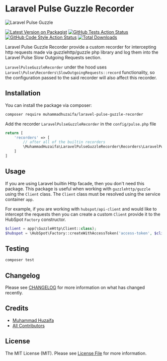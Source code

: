 # Laravel Pulse Guzzle Recorder

![Laravel Pulse Guzzle](https://pulse.laravel.com/build/assets/dashboard-transparent-4f4f666c.png)

[![Latest Version on Packagist](https://img.shields.io/packagist/v/muhammadhuzaifa/laravel-pulse-guzzle-recorder.svg?style=flat-square)](https://packagist.org/packages/muhammadhuzaifa/laravel-pulse-guzzle-recorder)
[![GitHub Tests Action Status](https://img.shields.io/github/actions/workflow/status/huzaifaarain/laravel-pulse-guzzle-recorder/run-tests.yml?branch=main&label=tests&style=flat-square)](https://github.com/huzaifaarain/laravel-pulse-guzzle-recorder/actions?query=workflow%3Arun-tests+branch%3Amain)
[![GitHub Code Style Action Status](https://img.shields.io/github/actions/workflow/status/huzaifaarain/laravel-pulse-guzzle-recorder/fix-php-code-style-issues.yml?branch=main&label=code%20style&style=flat-square)](https://github.com/huzaifaarain/laravel-pulse-guzzle-recorder/actions?query=workflow%3A"Fix+PHP+code+style+issues"+branch%3Amain)
[![Total Downloads](https://img.shields.io/packagist/dt/muhammadhuzaifa/laravel-pulse-guzzle-recorder.svg?style=flat-square)](https://packagist.org/packages/muhammadhuzaifa/laravel-pulse-guzzle-recorder)

Laravel Pulse Guzzle Recorder provide a custom recorder for intercepting http requests made via guzzlehttp/guzzle php library and log them into the Laravel Pulse Slow Outgoing Requests section.

`LaravelPulseGuzzleRecorder` under the hood uses `Laravel\Pulse\Recorders\SlowOutgoingRequests::record` functionality, so the configuration passed to the said recorder will also affect this recorder.

## Installation

You can install the package via composer:

```bash
composer require muhammadhuzaifa/laravel-pulse-guzzle-recorder
```

Add the recorder `LaravelPulseGuzzleRecorder` in the `config/pulse.php` file

```php
return [
    'recorders' => [
        // after all of the builtin recorders
        \MuhammadHuzaifa\LaravelPulseGuzzleRecorder\Recorders\LaravelPulseGuzzleRecorder::class => true,
    ]
]
```

## Usage

If you are using Laravel builtin Http facade, then you don't need this package. This package is useful when working with `guzzlehttp/guzzle` using the `Client` class. The `Client` class must be resolved using the service container `app`.

For example, if you are working with `hubspot/api-client` and would like to intercept the requests then you can create a custom `Client` provide it to the HubSpot `Factory` constructor.

```php
$client = app(\GuzzleHttp\Client::class);
$hubspot = \HubSpot\Factory::createWithAccessToken('access-token', $client);
```

## Testing

```bash
composer test
```

## Changelog

Please see [CHANGELOG](CHANGELOG.md) for more information on what has changed recently.

## Credits

- [Muhammad Huzaifa](https://github.com/huzaifaarain)
- [All Contributors](../../contributors)

## License

The MIT License (MIT). Please see [License File](LICENSE.md) for more information.
